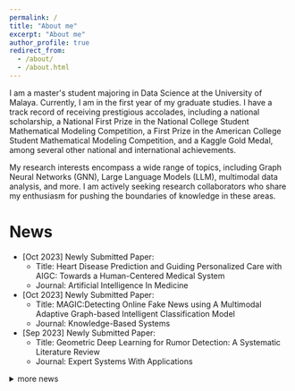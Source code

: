 ```yaml
---
permalink: /
title: "About me"
excerpt: "About me"
author_profile: true
redirect_from: 
  - /about/
  - /about.html
---
```


I am a master's student majoring in Data Science at the University of Malaya. Currently, I am in the first year of my graduate studies. I have a track record of receiving prestigious accolades, including a national scholarship, a National First Prize in the National College Student Mathematical Modeling Competition, a First Prize in the American College Student Mathematical Modeling Competition, and a Kaggle Gold Medal, among several other national and international achievements.

My research interests encompass a wide range of topics, including Graph Neural Networks (GNN), Large Language Models (LLM), multimodal data analysis, and more. I am actively seeking research collaborators who share my enthusiasm for pushing the boundaries of knowledge in these areas.

News
======
* [Oct 2023] Newly Submitted Paper:
  - Title: Heart Disease Prediction and Guiding Personalized Care with AIGC: Towards a Human-Centered Medical System
  - Journal: Artificial Intelligence In Medicine
* [Oct 2023] Newly Submitted Paper:
  - Title: MAGIC:Detecting Online Fake News using A Multimodal Adaptive Graph-based Intelligent Classification Model
  - Journal: Knowledge-Based Systems
* [Sep 2023] Newly Submitted Paper:
  - Title: Geometric Deep Learning for Rumor Detection: A Systematic Literature Review
  - Journal: Expert Systems With Applications

<details>
  <summary>more news</summary>
  
  这是隐藏的文本内容。
  
  </details>







